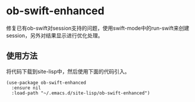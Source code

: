 # ob-swift-enhanced
修复已有ob-swift对session支持的问题，使用swift-mode中的run-swift来创建session，另外对结果显示进行优化处理。

## 使用方法
将代码下载到site-lisp中，然后使用下面的代码引入。

``` emacs-lisp
(use-package ob-swift-enhanced
  :ensure nil
  :load-path "~/.emacs.d/site-lisp/ob-swift-enhanced")
```

